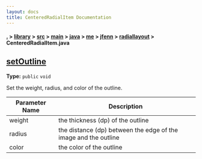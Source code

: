 ```yaml
---
layout: docs
title: CenteredRadialItem Documentation
---
```

#### [.](./../../../../../../../index) > [library](./../../../../../../index) > [src](./../../../../../index) > [main](./../../../../index) > [java](./../../../index) > [me](./../../index) > [jfenn](./../index) > [radiallayout](./index) > **CenteredRadialItem.java**

## [setOutline](https://github.com/fennifith/RadialLayout/blob/master/library/src/main/java/me/jfenn/radiallayout/CenteredRadialItem.java#L37)

**Type:** `public` `void`

Set the weight, radius, and color of the outline. 





|Parameter Name|Description|
|-----|-----|
|weight|the thickness (dp) of the outline|
|radius|the distance (dp) between the edge of the image and the outline|
|color|the color of the outline  |








